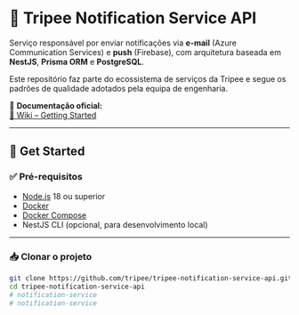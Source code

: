 # 📢 Tripee Notification Service API

Serviço responsável por enviar notificações via **e-mail** (Azure Communication Services) e **push** (Firebase), com arquitetura baseada em **NestJS**, **Prisma ORM** e **PostgreSQL**.

Este repositório faz parte do ecossistema de serviços da Tripee e segue os padrões de qualidade adotados pela equipa de engenharia.

📄 **Documentação oficial:**  
[🔗 Wiki – Getting Started](https://tripee.atlassian.net/wiki/spaces/Tripee/pages/132775938/3.4.1+-+Getting+Started)

---

## 🚀 Get Started

### ✅ Pré-requisitos

- [Node.js](https://nodejs.org/) 18 ou superior
- [Docker](https://www.docker.com/)
- [Docker Compose](https://docs.docker.com/compose/)
- NestJS CLI (opcional, para desenvolvimento local)

---

### 📥 Clonar o projeto

```bash
git clone https://github.com/tripee/tripee-notification-service-api.git
cd tripee-notification-service-api
# notification-service
# notification-service
